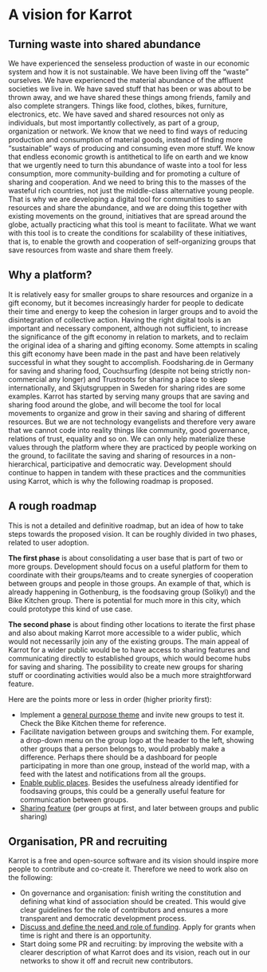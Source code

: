 # A vision for Karrot


## Turning waste into shared abundance

We have experienced the senseless production of waste in our economic system and how it is not sustainable. We have been living off the “waste” ourselves. We have experienced the material abundance of the affluent societies we live in. We have saved stuff that has been or was about to be thrown away, and we have shared these things among friends, family and also complete strangers. Things like food, clothes, bikes, furniture, electronics, etc. We have saved and shared resources not only as individuals, but most importantly collectively, as part of a group, organization or network. We know that we need to find ways of reducing production and consumption of material goods, instead of finding more “sustainable” ways of producing and consuming even more stuff. We know that endless economic growth is antithetical to life on earth and we know that we urgently need to turn this abundance of waste into a tool for less consumption, more community-building and for promoting a culture of sharing and cooperation. And we need to bring this to the masses of the wasteful rich countries, not just the middle-class alternative young people.
That is why we are developing a digital tool for communities to save resources and share the abundance, and we are doing this together with existing movements on the ground, initiatives that are spread around the globe, actually practicing what this tool is meant to facilitate. What we want with this tool is to create the conditions for scalability of these initiatives, that is, to enable the growth and cooperation of self-organizing groups that save resources from waste and share them freely.

## Why a platform?

It is relatively easy for smaller groups to share resources and organize in a gift economy, but it becomes increasingly harder for people to dedicate their time and energy to keep the cohesion in larger groups and to avoid the disintegration of collective action. Having the right digital tools is an important and necessary component, although not sufficient, to increase the significance of the gift economy in relation to markets, and to reclaim the original idea of a sharing and gifting economy. Some attempts in scaling this gift economy have been made in the past and have been relatively successful in what they sought to accomplish. Foodsharing.de in Germany for saving and sharing food, Couchsurfing (despite not being strictly non-commercial any longer) and Trustroots for sharing a place to sleep internationally, and Skjutsgruppen in Sweden for sharing rides are some examples. Karrot has started by serving many groups that are saving and sharing food around the globe, and will become the tool for local movements to organize and grow in their saving and sharing of different resources.
But we are not technology evangelists and therefore very aware that we cannot code into reality things like community, good governance, relations of trust, equality and so on. We can only help materialize these values through the platform where they are practiced by people working on the ground, to facilitate the saving and sharing of resources in a non-hierarchical, participative and democratic way. Development should continue to happen in tandem with these practices and the communities using Karrot, which is why the following roadmap is proposed.


## A rough roadmap

This is not a detailed and definitive roadmap, but an idea of how to take steps towards the proposed vision. It can be roughly divided in two phases, related to user adoption.

**The first phase** is about consolidating a user base that is part of two or more groups. Development should focus on a useful platform for them to coordinate with their groups/teams and to create synergies of cooperation between groups and people in those groups. An example of that, which is already happening in Gothenburg, is the foodsaving group (Solikyl) and the Bike Kitchen group. There is potential for much more in this city, which could prototype this kind of use case.

**The second phase** is about finding other locations to iterate the first phase and also about making Karrot more accessible to a wider public, which would not necessarily join any of the existing groups. The main appeal of Karrot for a wider public would be to have access to sharing features and communicating directly to established groups, which would become hubs for saving and sharing. The possibility to create new groups for sharing stuff or coordinating activities would also be a much more straightforward feature.

Here are the points more or less in order (higher priority first):

- Implement a [general purpose theme](https://github.com/yunity/karrot-frontend/issues/1509) and invite new groups to test it. Check the Bike Kitchen theme for reference.
- Facilitate navigation between groups and switching them. For example, a drop-down menu on the group logo at the header to the left, showing other groups that a person belongs to, would probably make a difference. Perhaps there should be a dashboard for people participating in more than one group, instead of the world map, with a feed with the latest and notifications from all the groups.
- [Enable public places](https://github.com/yunity/karrot-frontend/issues/354). Besides the usefulness already identified for foodsaving groups, this could be a generally useful feature for communication between groups.
- [Sharing feature]((https://community.foodsaving.world/t/sharing-feature/281)) (per groups at first, and later between groups and public sharing)


## Organisation, PR and recruiting

Karrot is a free and open-source software and its vision should inspire more people to contribute and co-create it. Therefore we need to work also on the following:

- On governance and organisation: finish writing the constitution and defining what kind of association should be created. This would give clear guidelines for the role of contributors and ensures a more transparent and democratic development process.
- [Discuss and define the need and role of funding](https://community.foodsaving.world/t/funding-concept-for-karrot/136). Apply for grants when time is right and there is an opportunity.
- Start doing some PR and recruiting: by improving the website with a clearer description of what Karrot does and its vision, reach out in our networks to show it off and recruit new contributors.
